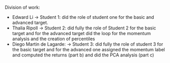 Division of work: 

- Edward Li ->  Student 1: did the role of student one for the basic and advanced target.
- Thalia Ripoll -> Student 2: did fully the role of Student 2 for the basic target and for the advanced target did the loop for the momentum analysis and the creation of percentiles
- Diego Martin de Lagarde: -> Student 3: did fully the role of student 3 for the basic target and for the advanced one assigned the momentum label and computed the returns (part b) and did the PCA analysis (part c)
